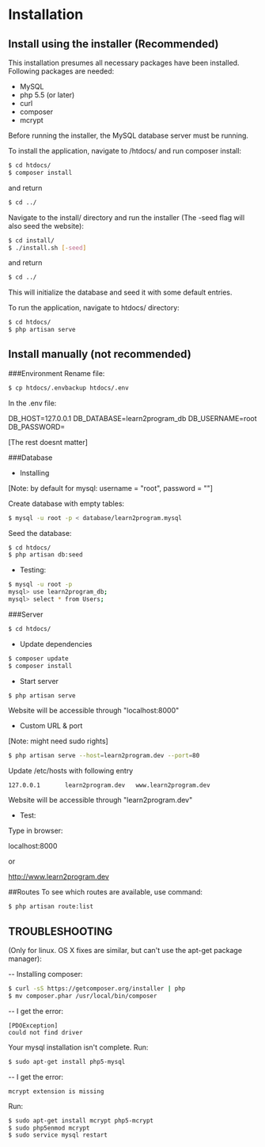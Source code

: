 # Installation

## Install using the installer (Recommended)
This installation presumes all necessary packages have been installed.
Following packages are needed:
- MySQL
- php 5.5 (or later)
- curl
- composer
- mcrypt

Before running the installer, the MySQL database server must be running.

To install the application, navigate to /htdocs/
and run composer install:

~~~sh
$ cd htdocs/
$ composer install
~~~

and return

~~~sh
$ cd ../
~~~

Navigate to the install/ directory and run the installer (The -seed flag will also seed the website):

~~~sh
$ cd install/
$ ./install.sh [-seed]
~~~

and return

~~~sh
$ cd ../
~~~

This will initialize the database and seed it with some default entries.

To run the application, navigate to htdocs/ directory:

~~~sh
$ cd htdocs/
$ php artisan serve
~~~

## Install manually (not recommended)


<!---
###Python interpreter
Install dependencies (-g flag is optional for global installation):

~~~sh
$ sudo npm install [-g] jscs
$ sudo npm install [-g] jshint
~~~

Clone skulpt repo to public directory. (path tussen vierkante haakjes [../learn2program] eventueel zelf aan te vullen!)

~~~sh
$ git clone https://github.com/skulpt/skulpt [../learn2program]/htdocs/public/skulpt
$ cd [../learn2program]/htdocs/public/skulpt
$ ./skulpt.py dist
~~~
Set-up should now be completed.
-->


###Environment
Rename file:

~~~sh
$ cp htdocs/.envbackup htdocs/.env
~~~

In the .env file:

DB_HOST=127.0.0.1
DB_DATABASE=learn2program_db
DB_USERNAME=root
DB_PASSWORD=

[The rest doesnt matter]

###Database
- Installing

[Note: by default for mysql: username = "root", password = ""]

Create database with empty tables:

~~~sh
$ mysql -u root -p < database/learn2program.mysql
~~~

Seed the database:

~~~sh
$ cd htdocs/
$ php artisan db:seed
~~~

- Testing:

~~~sh
$ mysql -u root -p
mysql> use learn2program_db;
mysql> select * from Users;
~~~

###Server

~~~sh
$ cd htdocs/
~~~

- Update dependencies

~~~sh
$ composer update
$ composer install
~~~

- Start server

~~~sh
$ php artisan serve
~~~

Website will be accessible through "localhost:8000"

- Custom URL & port

[Note: might need sudo rights]

~~~sh
$ php artisan serve --host=learn2program.dev --port=80
~~~

Update /etc/hosts with following entry

~~~
127.0.0.1		learn2program.dev	www.learn2program.dev
~~~

Website will be accessible through "learn2program.dev"

- Test:

Type in browser:

localhost:8000

or

http://www.learn2program.dev

##Routes
To see which routes are available, use command:

~~~sh
$ php artisan route:list
~~~

## TROUBLESHOOTING
(Only for linux. OS X fixes are similar, but can't use the apt-get package manager):

--
Installing composer:

~~~sh
$ curl -sS https://getcomposer.org/installer | php
$ mv composer.phar /usr/local/bin/composer
~~~
--
I get the error:

~~~
[PDOException]
could not find driver
~~~

Your mysql installation isn't complete.
Run:

~~~sh
$ sudo apt-get install php5-mysql
~~~
--
I get the error:

~~~
mcrypt extension is missing
~~~

Run:

~~~sh
$ sudo apt-get install mcrypt php5-mcrypt
$ sudo php5enmod mcrypt
$ sudo service mysql restart
~~~

